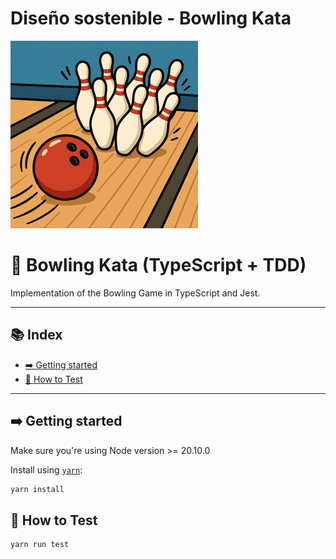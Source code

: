 # Diseño sostenible - Bowling Kata

![bowling.png](bowling.png)

# 🎳 Bowling Kata (TypeScript + TDD)

Implementation of the Bowling Game in TypeScript and Jest.

---

## 📚 Index

- [➡️ Getting started](#-getting-started)
- [🧪 How to Test](#-how-to-test)

---

## ➡️ Getting started

Make sure you're using Node version >= 20.10.0

Install using [`yarn`](https://yarnpkg.com/en/package/jest):

```bash
yarn install
```

## 🧪 How to Test

```bash
yarn run test
```